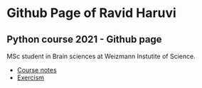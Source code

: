 # Github Page of Ravid Haruvi

## Python course 2021 - Github page

MSc student in Brain sciences at Weizmann Instutite of Science.


* [Course notes](/notes.md)
* [Exercism](/exercism_exercises.md)



 
